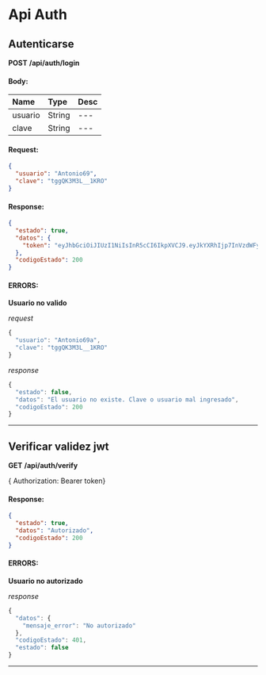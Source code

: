 # Api Auth

## Autenticarse

__POST__ __/api/auth/login__


#### Body:
| Name       | Type    | Desc |
| :--------- | :------ | :-------| 
|  usuario  | String  |   ---   | 
|  clave  | String  |   ---   | 

#### Request:

```json
{
  "usuario": "Antonio69",
  "clave": "tggQK3M3L__1KRO"
}
```

#### Response:

```json
{
  "estado": true,
  "datos": {
    "token": "eyJhbGciOiJIUzI1NiIsInR5cCI6IkpXVCJ9.eyJkYXRhIjp7InVzdWFyaW8iOiJBbnRvbmlvNjkiLCJjb3JyZW8iOiJ2Y3Rvcl9kYXpAaG90bWFpbC5jb20iLCJub21icmVzIjoiRWxzYSIsImFwZWxsaWRvcyI6IlZlZ2EiLCJpZCI6MX0sImlhdCI6MTUzMTYwMjE4OX0.O_zha_DDhrZw46nHwb-kX0PsF-auKKCsbe8GtieIDWo"
  },
  "codigoEstado": 200
}
```

#### ERRORS:
__Usuario no valido__




_request_

```js
{
  "usuario": "Antonio69a",
  "clave": "tggQK3M3L__1KRO"
}
```

_response_

```js
{
  "estado": false,
  "datos": "El usuario no existe. Clave o usuario mal ingresado",
  "codigoEstado": 200
}
```
	
	


___



## Verificar validez jwt

__GET__ __/api/auth/verify__

{ Authorization: Bearer token}
#### Response:

```json
{
  "estado": true,
  "datos": "Autorizado",
  "codigoEstado": 200
}
```

#### ERRORS:
__Usuario no autorizado__




_response_

```js
{
  "datos": {
    "mensaje_error": "No autorizado"
  },
  "codigoEstado": 401,
  "estado": false
}
```
	
	


___



